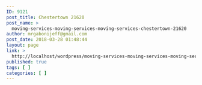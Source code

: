 ```yaml
---
ID: 9121
post_title: Chestertown 21620
post_name: >
  moving-services-moving-services-moving-services-chestertown-21620
author: mrgabonijeff@gmail.com
post_date: 2018-03-28 01:48:44
layout: page
link: >
  http://localhost/wordpress/moving-services-moving-services-moving-services-chestertown-21620/
published: true
tags: [ ]
categories: [ ]
---
```

